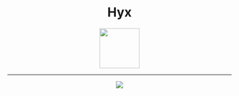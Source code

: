 <!--
**doubleZ0108/doubleZ0108** is a ✨ _special_ ✨ repository because its `README.md` (this file) appears on your GitHub profile.

Here are some ideas to get you started:

- 🔭 I’m currently working on ...
- 🌱 I’m currently learning ...
- 👯 I’m looking to collaborate on ...
- 🤔 I’m looking for help with ...
- 💬 Ask me about ...
- 📫 How to reach me: ...
- 😄 Pronouns: ...
- ⚡ Fun fact: ...
-->

<p align="center">
  <h1 align="center">Hyx</h1>
<!--   <h5 align="center">不想当艺术家🎨的演讲者🎙不是好程序员🐒</h5> -->
<!--   <h5 align="center">A speaker🎙 who doesn't want to be an artist🎨 is not a good programmer🐒</h5> -->
</p>

<p align="center">
<!-- &nbsp;&nbsp;&nbsp; &nbsp;&nbsp;&nbsp;&nbsp;&nbsp; -->
<!--   <img src="https://doublez-site-bed.oss-cn-shanghai.aliyuncs.com/img/20210727101906.jpg" align="bottom"  width="110px"/> -->
<!-- &nbsp;&nbsp;&nbsp; &nbsp;&nbsp;&nbsp; &nbsp;&nbsp; -->
  <a href="https://www.cnblogs.com/hhyx/"><img src="https://pic.cnblogs.com/avatar/1861185/20210807130512.png" align="bottom"  width="90px" /></a>
<!-- &nbsp;&nbsp;&nbsp; &nbsp;&nbsp;&nbsp; &nbsp;&nbsp;
  <a href="https://www.zhihu.com/people/doubleZ0108/posts"><img src="https://doublez-site-bed.oss-cn-shanghai.aliyuncs.com/img/20210507170020.png"  align="bottom"  height="65px" width="135px"/>
&nbsp;&nbsp;&nbsp; &nbsp;&nbsp;&nbsp; &nbsp;&nbsp;
  <a href="https://www.linkedin.com/in/doubleZ0108/"><img src="https://doublez-site-bed.oss-cn-shanghai.aliyuncs.com/img/20210507170514.png"   align="bottom"  width="80px" />
&nbsp;&nbsp;&nbsp; &nbsp;&nbsp;&nbsp; &nbsp;&nbsp;
  <img src="https://doublez-site-bed.oss-cn-shanghai.aliyuncs.com/img/20210727101854.jpg" align="bottom"  width="120px"/> -->
</p>

<hr /> 

<p align = "center">
  <img src="https://github-readme-stats.vercel.app/api?username=hhyxx&show_icons=true"/>
</p>

